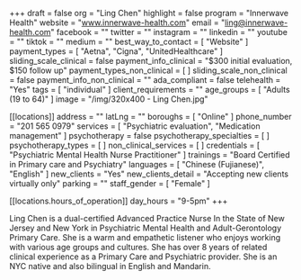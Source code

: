 +++
draft = false
org = "Ling Chen"
highlight = false
program = "Innerwave Health"
website = "www.innerwave-health.com"
email = "ling@innerwave-health.com"
facebook = ""
twitter = ""
instagram = ""
linkedin = ""
youtube = ""
tiktok = ""
medium = ""
best_way_to_contact = [ "Website" ]
payment_types = [ "Aetna", "Cigna", "UnitedHealthcare" ]
sliding_scale_clinical = false
payment_info_clinical = "$300 initial evaluation, $150 follow up"
payment_types_non_clinical = [ ]
sliding_scale_non_clinical = false
payment_info_non_clinical = ""
ada_compliant = false
telehealth = "Yes"
tags = [ "individual" ]
client_requirements = ""
age_groups = [ "Adults (19 to 64)" ]
image = "/img/320x400 - Ling Chen.jpg"

[[locations]]
address = ""
latLng = ""
boroughs = [ "Online" ]
phone_number = "201 565 0979"
services = [ "Psychiatric evaluation", "Medication management" ]
psychotherapy = false
psychotherapy_specialties = [ ]
psychotherapy_types = [ ]
non_clinical_services = [ ]
credentials = [ "Psychiatric Mental Health Nurse Practitioner" ]
trainings = "Board Certified in Primary care and Psychiatry"
languages = [ "Chinese (Fujianese)", "English" ]
new_clients = "Yes"
new_clients_detail = "Accepting new clients virtually only"
parking = ""
staff_gender = [ "Female" ]

  [[locations.hours_of_operation]]
  day_hours = "9-5pm"
+++


Ling Chen is a dual-certified Advanced Practice Nurse In the State of New Jersey and New York in Psychiatric Mental Health and Adult-Gerontology Primary Care. She is a warm and empathetic listener who enjoys working with various age groups and cultures. She has over 8 years of related clinical experience as a Primary Care and Psychiatric provider. She is an NYC native and also bilingual in English and Mandarin.
